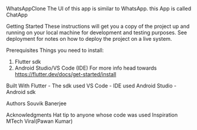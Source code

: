 WhatsAppClone
The UI of this app is similar to WhatsApp. this App is called ChatApp

Getting Started
These instructions will get you a copy of the project up and running on your local machine for development and testing purposes. See deployment for notes on how to deploy the project on a live system.

Prerequisites
Things you need to install:
1. Flutter sdk
2. Android Studio/VS Code (IDE)
For more info head towards https://flutter.dev/docs/get-started/install 

Built With
Flutter - The sdk used
VS Code - IDE used
Android Studio - Android sdk

Authors
Souvik Banerjee

Acknowledgments
Hat tip to anyone whose code was used
Inspiration
MTech Viral(Pawan Kumar)
